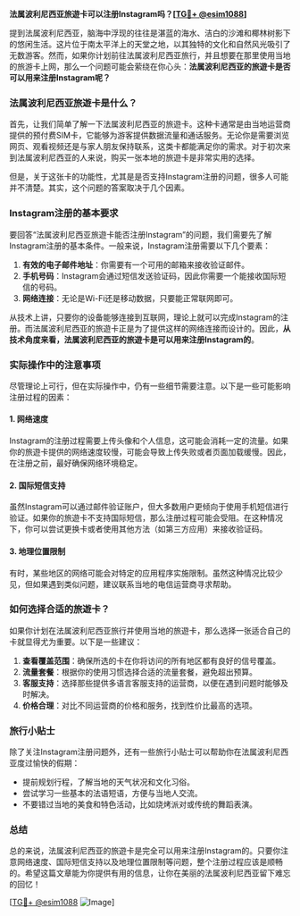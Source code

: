 **法属波利尼西亚旅遊卡可以注册Instagram吗？[[TG💪+ @esim1088](https://t.me/s/esim1088)]**

提到法属波利尼西亚，脑海中浮现的往往是湛蓝的海水、洁白的沙滩和椰林树影下的悠闲生活。这片位于南太平洋上的天堂之地，以其独特的文化和自然风光吸引了无数游客。然而，如果你计划前往法属波利尼西亚旅行，并且想要在那里使用当地的旅游卡上网，那么一个问题可能会萦绕在你心头：**法属波利尼西亚的旅遊卡是否可以用来注册Instagram呢？**

### 法属波利尼西亚旅遊卡是什么？

首先，让我们简单了解一下法属波利尼西亚的旅遊卡。这种卡通常是由当地运营商提供的预付费SIM卡，它能够为游客提供数据流量和通话服务。无论你是需要浏览网页、观看视频还是与家人朋友保持联系，这类卡都能满足你的需求。对于初次来到法属波利尼西亚的人来说，购买一张本地的旅遊卡是非常实用的选择。

但是，关于这张卡的功能性，尤其是是否支持Instagram注册的问题，很多人可能并不清楚。其实，这个问题的答案取决于几个因素。

### Instagram注册的基本要求

要回答“法属波利尼西亚旅遊卡能否注册Instagram”的问题，我们需要先了解Instagram注册的基本条件。一般来说，Instagram注册需要以下几个要素：

1. **有效的电子邮件地址**：你需要有一个可用的邮箱来接收验证邮件。
2. **手机号码**：Instagram会通过短信发送验证码，因此你需要一个能接收国际短信的号码。
3. **网络连接**：无论是Wi-Fi还是移动数据，只要能正常联网即可。

从技术上讲，只要你的设备能够连接到互联网，理论上就可以完成Instagram的注册。而法属波利尼西亚的旅遊卡正是为了提供这样的网络连接而设计的。因此，**从技术角度来看，法属波利尼西亚的旅遊卡是可以用来注册Instagram的**。

### 实际操作中的注意事项

尽管理论上可行，但在实际操作中，仍有一些细节需要注意。以下是一些可能影响注册过程的因素：

#### 1. 网络速度
Instagram的注册过程需要上传头像和个人信息，这可能会消耗一定的流量。如果你的旅遊卡提供的网络速度较慢，可能会导致上传失败或者页面加载缓慢。因此，在注册之前，最好确保网络环境稳定。

#### 2. 国际短信支持
虽然Instagram可以通过邮件验证账户，但大多数用户更倾向于使用手机短信进行验证。如果你的旅遊卡不支持国际短信，那么注册过程可能会受阻。在这种情况下，你可以尝试更换卡或者使用其他方法（如第三方应用）来接收验证码。

#### 3. 地理位置限制
有时，某些地区的网络可能会对特定的应用程序实施限制。虽然这种情况比较少见，但如果遇到类似问题，建议联系当地的电信运营商寻求帮助。

### 如何选择合适的旅遊卡？

如果你计划在法属波利尼西亚旅行并使用当地的旅遊卡，那么选择一张适合自己的卡就显得尤为重要。以下是一些建议：

1. **查看覆盖范围**：确保所选的卡在你将访问的所有地区都有良好的信号覆盖。
2. **流量套餐**：根据你的使用习惯选择合适的流量套餐，避免超出预算。
3. **客服支持**：选择那些提供多语言客服支持的运营商，以便在遇到问题时能够及时解决。
4. **价格合理**：对比不同运营商的价格和服务，找到性价比最高的选项。

### 旅行小贴士

除了关注Instagram注册问题外，还有一些旅行小贴士可以帮助你在法属波利尼西亚度过愉快的假期：

- 提前规划行程，了解当地的天气状况和文化习俗。
- 尝试学习一些基本的法语短语，方便与当地人交流。
- 不要错过当地的美食和特色活动，比如烧烤派对或传统的舞蹈表演。

### 总结

总的来说，法属波利尼西亚的旅遊卡是完全可以用来注册Instagram的。只要你注意网络速度、国际短信支持以及地理位置限制等问题，整个注册过程应该是顺畅的。希望这篇文章能为你提供有用的信息，让你在美丽的法属波利尼西亚留下难忘的回忆！

[[TG💪+ @esim1088](https://t.me/s/esim1088) ![Image](https://i.postimg.cc/4NQfJmqS/Snipaste-2025-05-13-00-14-12.png)]